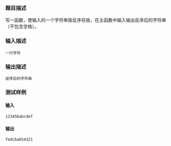 ### 题目描述

写一函数，使输入的一个字符串按反序存放，在主函数中输入输出反序后的字符串（不包含空格）。

### 输入描述

```
一行字符
```
### 输出描述

```
逆序后的字符串
```

### 测试样例
#### 输入

```
123456abcdef 
```

#### 输出

```
fedcba654321
```

